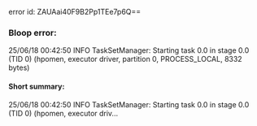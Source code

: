 error id: ZAUAai40F9B2Pp1TEe7p6Q==
### Bloop error:

25/06/18 00:42:50 INFO TaskSetManager: Starting task 0.0 in stage 0.0 (TID 0) (hpomen, executor driver, partition 0, PROCESS_LOCAL, 8332 bytes)
#### Short summary: 

25/06/18 00:42:50 INFO TaskSetManager: Starting task 0.0 in stage 0.0 (TID 0) (hpomen, executor driv...